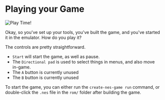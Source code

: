 # Playing your Game

![Play Time!](../images/playing_your_game.png)

Okay, so you've set up your tools, you've built the game, and you've started it in the emulator. How do you play it?

The controls are pretty straightforward. 
- `Start` will start the game, as well as pause.
- The `Directional pad` is used to select things in menus, and also move in-game.
- The `A` button is currently unused
- The `B` button is currently unused

To start the game, you can either run the `create-nes-game run` command, or double-click the `.nes` file in the `rom/` folder
after building the game.